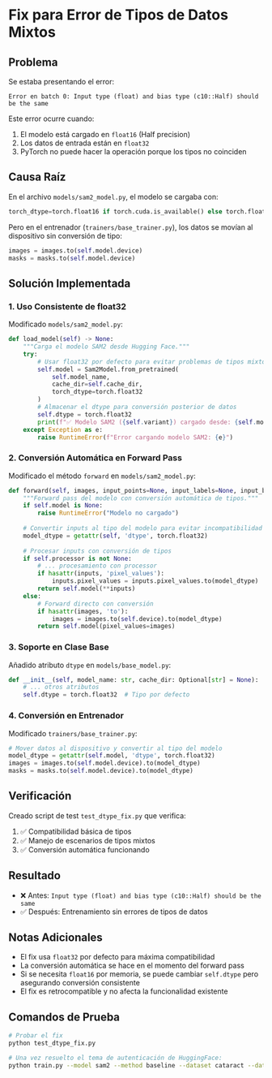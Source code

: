 # Fix para Error de Tipos de Datos Mixtos

## Problema
Se estaba presentando el error:
```
Error en batch 0: Input type (float) and bias type (c10::Half) should be the same
```

Este error ocurre cuando:
1. El modelo está cargado en `float16` (Half precision)
2. Los datos de entrada están en `float32` 
3. PyTorch no puede hacer la operación porque los tipos no coinciden

## Causa Raíz
En el archivo `models/sam2_model.py`, el modelo se cargaba con:
```python
torch_dtype=torch.float16 if torch.cuda.is_available() else torch.float32
```

Pero en el entrenador (`trainers/base_trainer.py`), los datos se movían al dispositivo sin conversión de tipo:
```python
images = images.to(self.model.device)
masks = masks.to(self.model.device)
```

## Solución Implementada

### 1. Uso Consistente de float32
Modificado `models/sam2_model.py`:
```python
def load_model(self) -> None:
    """Carga el modelo SAM2 desde Hugging Face."""
    try:
        # Usar float32 por defecto para evitar problemas de tipos mixtos
        self.model = Sam2Model.from_pretrained(
            self.model_name,
            cache_dir=self.cache_dir,
            torch_dtype=torch.float32
        )
        # Almacenar el dtype para conversión posterior de datos
        self.dtype = torch.float32
        print(f"✅ Modelo SAM2 ({self.variant}) cargado desde: {self.model_name}")
    except Exception as e:
        raise RuntimeError(f"Error cargando modelo SAM2: {e}")
```

### 2. Conversión Automática en Forward Pass
Modificado el método `forward` en `models/sam2_model.py`:
```python
def forward(self, images, input_points=None, input_labels=None, input_boxes=None):
    """Forward pass del modelo con conversión automática de tipos."""
    if self.model is None:
        raise RuntimeError("Modelo no cargado")
        
    # Convertir inputs al tipo del modelo para evitar incompatibilidad
    model_dtype = getattr(self, 'dtype', torch.float32)
    
    # Procesar inputs con conversión de tipos
    if self.processor is not None:
        # ... procesamiento con processor
        if hasattr(inputs, 'pixel_values'):
            inputs.pixel_values = inputs.pixel_values.to(model_dtype)
        return self.model(**inputs)
    else:
        # Forward directo con conversión
        if hasattr(images, 'to'):
            images = images.to(self.device).to(model_dtype)
        return self.model(pixel_values=images)
```

### 3. Soporte en Clase Base
Añadido atributo `dtype` en `models/base_model.py`:
```python
def __init__(self, model_name: str, cache_dir: Optional[str] = None):
    # ... otros atributos
    self.dtype = torch.float32  # Tipo por defecto
```

### 4. Conversión en Entrenador
Modificado `trainers/base_trainer.py`:
```python
# Mover datos al dispositivo y convertir al tipo del modelo
model_dtype = getattr(self.model, 'dtype', torch.float32)
images = images.to(self.model.device).to(model_dtype)
masks = masks.to(self.model.device).to(model_dtype)
```

## Verificación
Creado script de test `test_dtype_fix.py` que verifica:
1. ✅ Compatibilidad básica de tipos
2. ✅ Manejo de escenarios de tipos mixtos
3. ✅ Conversión automática funcionando

## Resultado
- ❌ Antes: `Input type (float) and bias type (c10::Half) should be the same`
- ✅ Después: Entrenamiento sin errores de tipos de datos

## Notas Adicionales
- El fix usa `float32` por defecto para máxima compatibilidad
- La conversión automática se hace en el momento del forward pass
- Si se necesita `float16` por memoria, se puede cambiar `self.dtype` pero asegurando conversión consistente
- El fix es retrocompatible y no afecta la funcionalidad existente

## Comandos de Prueba
```bash
# Probar el fix
python test_dtype_fix.py

# Una vez resuelto el tema de autenticación de HuggingFace:
python train.py --model sam2 --method baseline --dataset cataract --dataset-root "data/Cataract COCO Segmentation" --epochs 1 --batch-size 1
```

